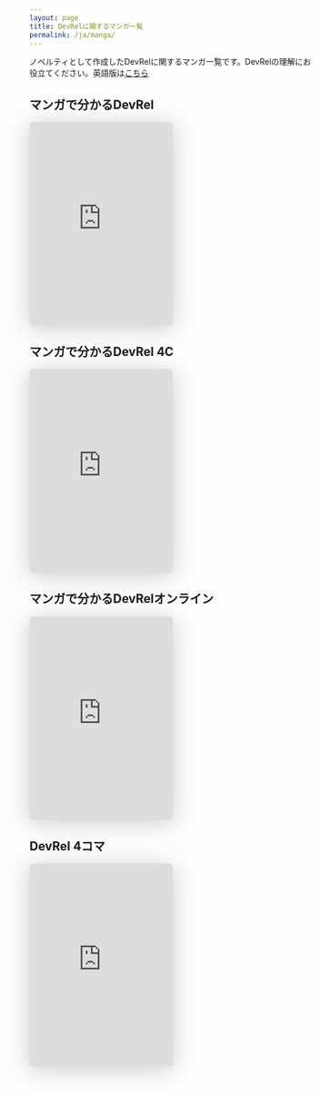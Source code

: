 ```yaml
---
layout: page
title: DevRelに関するマンガ一覧
permalink: /ja/manga/
---
```


ノベルティとして作成したDevRelに関するマンガ一覧です。DevRelの理解にお役立てください。英語版は[こちら](/en/manga)

## マンガで分かるDevRel

<iframe class="speakerdeck-iframe" frameborder="0" src="https://speakerdeck.com/player/3fe123d9a05c4717af5e4f34578f37ca" title="マンガで分かるDevRel" allowfullscreen="true" style="border: 0px; background: padding-box padding-box rgba(0, 0, 0, 0.1); margin: 0px; padding: 0px; border-radius: 6px; box-shadow: rgba(0, 0, 0, 0.2) 0px 5px 40px; width: 50%; height: auto; aspect-ratio: 560 / 794;" data-ratio="0.7052896725440806"></iframe>


## マンガで分かるDevRel 4C

<iframe class="speakerdeck-iframe" frameborder="0" src="https://speakerdeck.com/player/bd705e2a9e25410ea295f458ae839f04" title="マンガで分かるDevRel 4C" allowfullscreen="true" style="border: 0px; background: padding-box padding-box rgba(0, 0, 0, 0.1); margin: 0px; padding: 0px; border-radius: 6px; box-shadow: rgba(0, 0, 0, 0.2) 0px 5px 40px; width: 50%; height: auto; aspect-ratio: 560 / 795;" data-ratio="0.7044025157232704"></iframe>

## マンガで分かるDevRelオンライン

<iframe class="speakerdeck-iframe" frameborder="0" src="https://speakerdeck.com/player/506306d7df68474e96541c8e0706a355" title="マンガで分かるDevRelオンライン" allowfullscreen="true" style="border: 0px; background: padding-box padding-box rgba(0, 0, 0, 0.1); margin: 0px; padding: 0px; border-radius: 6px; box-shadow: rgba(0, 0, 0, 0.2) 0px 5px 40px; width: 50%; height: auto; aspect-ratio: 560 / 794;" data-ratio="0.7052896725440806"></iframe>

## DevRel 4コマ

<iframe class="speakerdeck-iframe" frameborder="0" src="https://speakerdeck.com/player/4ff888ab080f4ad28f9102c8b4fcc64c" title="DevRel 4コマ" allowfullscreen="true" style="border: 0px; background: padding-box padding-box rgba(0, 0, 0, 0.1); margin: 0px; padding: 0px; border-radius: 6px; box-shadow: rgba(0, 0, 0, 0.2) 0px 5px 40px; width: 50%; height: auto; aspect-ratio: 560 / 792;" data-ratio="0.7070707070707071"></iframe>
